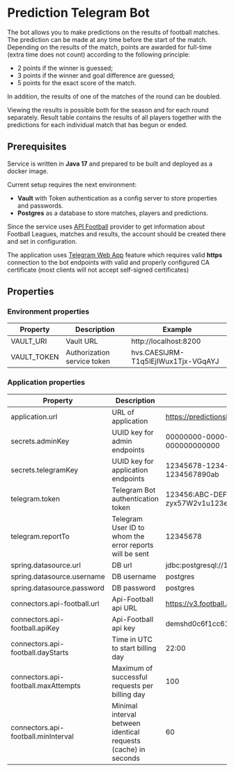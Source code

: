 # Prediction Telegram Bot

The bot allows you to make predictions on the results of football matches.
The prediction can be made at any time before the start of the match.
Depending on the results of the match, points are awarded for full-time (extra time does not count)
according to the following principle:

- 2 points if the winner is guessed;
- 3 points if the winner and goal difference are guessed;
- 5 points for the exact score of the match.

In addition, the results of one of the matches of the round can be doubled.

Viewing the results is possible both for the season and for each round separately.
Result table contains the results of all players together with the predictions
for each individual match that has begun or ended.

## Prerequisites

Service is written in **Java 17** and prepared to be built and deployed as a docker image.

Current setup requires the next environment:

- **Vault** with Token authentication as a config server to store properties and passwords.
- **Postgres** as a database to store matches, players and predictions.

Since the service uses [API Football](https://www.api-football.com/) provider to get information
about Football Leagues, matches and results, the account should be created there and set in configuration.

The application uses [Telegram Web App](https://core.telegram.org/bots/webapps) feature which
requires valid **https** connection to the bot endpoints with valid and properly configured CA certificate
(most clients will not accept self-signed certificates)

## Properties

### Environment properties
| Property    | Description                 | Example                             |
|-------------|-----------------------------|-------------------------------------|
| VAULT_URI   | Vault URL                   | http://localhost:8200               |
| VAULT_TOKEN | Authorization service token | hvs.CAESIJRM-T1q5lEjIWux1Tjx-VGqAYJ |

### Application properties
| Property                            | Description                                                    | Example                                         |
|-------------------------------------|----------------------------------------------------------------|-------------------------------------------------|
| application.url                     | URL of application                                             | https://predictionsbot.example.com              |
| secrets.adminKey                    | UUID key for admin endpoints                                   | 00000000-0000-0000-0000-000000000000            |
| secrets.telegramKey                 | UUID key for application endpoints                             | 12345678-1234-1234-1234-1234567890ab            |
| telegram.token                      | Telegram Bot authentication token                              | 123456:ABC-DEF1234ghIkl-zyx57W2v1u123ew11       |
| telegram.reportTo                   | Telegram User ID to whom the error reports will be sent        | 12345678                                        |
| spring.datasource.url               | DB url                                                         | jdbc:postgresql://127.0.0.1:5432/predictionsbot |
| spring.datasource.username          | DB username                                                    | postgres                                        |
| spring.datasource.password          | DB password                                                    | postgres                                        |
| connectors.api-football.url         | Api-Football api URL                                           | https://v3.football.api-sports.io/              |
| connectors.api-football.apiKey      | Api-Football api key                                           | demshd0c6f1cc61ab603p152db1jsn22cf              |
| connectors.api-football.dayStarts   | Time in UTC to start billing day                               | 22:00                                           |
| connectors.api-football.maxAttempts | Maximum of successful requests per billing day                 | 100                                             |
| connectors.api-football.minInterval | Minimal interval between identical requests (cache) in seconds | 60                                              |
